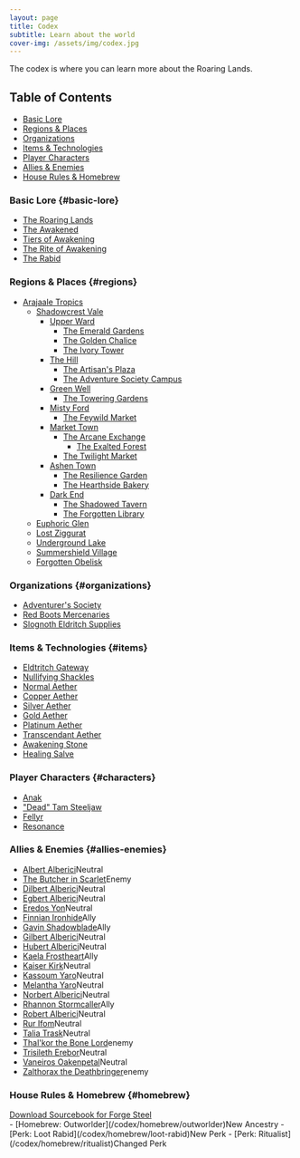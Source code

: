 ```yaml
---
layout: page
title: Codex
subtitle: Learn about the world
cover-img: /assets/img/codex.jpg
---
```


The codex is where you can learn more about the Roaring Lands.

## Table of Contents
- [Basic Lore](#basic-lore)
- [Regions & Places](#regions)
- [Organizations](#organizations)
- [Items & Technologies](#items)
- [Player Characters](#characters)
- [Allies & Enemies](#allies-enemies)
- [House Rules & Homebrew](#homebrew)

### Basic Lore {#basic-lore}
- [The Roaring Lands](/codex/the-roaring-lands)
- [The Awakened](/codex/the-awakened)
- [Tiers of Awakening](/codex/tiers-of-awakening)
- [The Rite of Awakening](/codex/the-rite-of-awakening)
- [The Rabid](/codex/the-rabid)

### Regions & Places {#regions}
- [Arajaale Tropics](/codex/regions/arajaale-tropics)
    - [Shadowcrest Vale](/codex/regions/shadowcrest-vale)
        - [Upper Ward](/codex/regions/upper-ward)
            - <span class="redacted" markdown="1">[The Emerald Gardens](/codex/regions/the-emerald-gardens)</span>
            - <span class="redacted" markdown="1">[The Golden Chalice](/codex/regions/the-golden-chalice)</span>
            - <span class="redacted" markdown="1">[The Ivory Tower](/codex/regions/the-ivory-tower)</span>
        - [The Hill](/codex/regions/the-hill)
            - <span class="redacted" markdown="1">[The Artisan's Plaza](/codex/regions/the-artisans-plaza)</span>
            - [The Adventure Society Campus](/codex/regions/adventure-society-campus)
        - [Green Well](/codex/regions/green-well)
            - [The Towering Gardens](/codex/regions/the-towering-gardens)
        - [Misty Ford](/codex/regions/misty-ford)
            - <span class="redacted" markdown="1">[The Feywild Market](/codex/regions/the-feywild-market)</span>
        - [Market Town](/codex/regions/market-town)
            - [The Arcane Exchange](/codex/regions/the-arcane-exchange)
                - [The Exalted Forest](/codex/regions/the-exalted-forest)
            - <span class="redacted" markdown="1">[The Twilight Market](/codex/regions/the-twilight-market)</span>
        - [Ashen Town](/codex/regions/ashen-town)
            - <span class="redacted" markdown="1">[The Resilience Garden](/codex/regions/the-resilience-garden)</span>
            - <span class="redacted" markdown="1">[The Hearthside Bakery](/codex/regions/the-hearthside-bakery)</span>
        - [Dark End](/codex/regions/dark-end)
            - <span class="redacted" markdown="1">[The Shadowed Tavern](/codex/regions/the-shadowed-tavern)</span>
            - <span class="redacted" markdown="1">[The Forgotten Library](/codex/regions/the-forgotten-library)</span>
    - <span class="redacted" markdown="1">[Euphoric Glen](/codex/regions/euphoric-glen)</span>
    - <span class="redacted" markdown="1">[Lost Ziggurat](/codex/regions/lost-ziggurat)</span>
    - <span class="redacted" markdown="1">[Underground Lake](/codex/regions/underground-lake)</span>
    - <span class="redacted" markdown="1">[Summershield Village](/codex/regions/summershield-village)</span>
    - <span class="redacted" markdown="1">[Forgotten Obelisk](/codex/regions/forgotten-obelisk)</span>

### Organizations {#organizations}
- [Adventurer's Society](/codex/organizations/adventurers-society)
- [Red Boots Mercenaries](/codex/organizations/red-boots)
- <span class="redacted" markdown="1">[Slognoth Eldritch Supplies](/codex/organizations/slognoth-eldritch-supplies)</span>

### Items & Technologies {#items}
- <span class="redacted" markdown="1">[Eldtritch Gateway](/codex/items/eldritch-gateway)</span>
- <span class="redacted" markdown="1">[Nullifying Shackles](/codex/items/nullifying-shackles)</span>
- [Normal Aether](/codex/items/aether-normal)
- [Copper Aether](/codex/items/aether-copper)
- [Silver Aether](/codex/items/aether-silver)
- [Gold Aether](/codex/items/aether-gold)
- [Platinum Aether](/codex/items/aether-platinum)
- <span class="redacted" markdown="1">[Transcendant Aether](/codex/items/aether-transcendant)</span>
- [Awakening Stone](/codex/items/awakening-stone)
- [Healing Salve](/codex/items/healing-salve)

### Player Characters {#characters}
- [Anak](/codex/characters/anak)
- ["Dead" Tam Steeljaw](/codex/characters/dead-tam-steeljaw)
- [Fellyr](/codex/characters/fellyr)
- [Resonance](/codex/characters/resonance)

### Allies & Enemies {#allies-enemies}
- [Albert Alberici](/codex/characters/albert-alberici)<span class="status-pill pill-neutral">Neutral</span>
- [The Butcher in Scarlet](/codex/characters/butcher-in-scarlet)<span class="status-pill pill-enemy">Enemy</span>
- <span class="redacted" markdown="1">[Dilbert Alberici](/codex/characters/dilbert-alberici)</span><span class="status-pill pill-neutral">Neutral</span>
- <span class="redacted" markdown="1">[Egbert Alberici](/codex/characters/egbert-alberici)</span><span class="status-pill pill-neutral">Neutral</span>
- <span class="redacted" markdown="1">[Eredos Yon](/codex/characters/eredos-yon)</span><span class="status-pill pill-neutral">Neutral</span>
- <span class="redacted" markdown="1">[Finnian Ironhide](/codex/characters/finnian-ironhide)</span><span class="status-pill pill-ally">Ally</span>
- <span class="redacted" markdown="1">[Gavin Shadowblade](/codex/characters/gavin-shadowblade)</span><span class="status-pill pill-ally">Ally</span>
- <span class="redacted" markdown="1">[Gilbert Alberici](/codex/characters/gilbert-alberici)</span><span class="status-pill pill-neutral">Neutral</span>
- [Hubert Alberici](/codex/characters/hubert-alberici)<span class="status-pill pill-neutral">Neutral</span>
- <span class="redacted" markdown="1">[Kaela Frostheart](/codex/characters/kaela-frostheard)</span><span class="status-pill pill-ally">Ally</span>
- <span class="redacted" markdown="1">[Kaiser Kirk](/codex/characters/kaiser-kirk.md)</span><span class="status-pill pill-neutral">Neutral</span>
- [Kassoum Yaro](/codex/characters/kassoum-yaro)<span class="status-pill pill-neutral">Neutral</span>
- [Melantha Yaro](/codex/characters/melantha-yaro)<span class="status-pill pill-neutral">Neutral</span>
- <span class="redacted" markdown="1">[Norbert Alberici](/codex/characters/Norbert-alberici)</span><span class="status-pill pill-neutral">Neutral</span>
- <span class="redacted" markdown="1">[Rhannon Stormcaller](/codex/characters/rhannon-stormcaller)</span><span class="status-pill pill-ally">Ally</span>
- <span class="redacted" markdown="1">[Robert Alberici](/codex/characters/robert-alberici)</span><span class="status-pill pill-neutral">Neutral</span>
- <span class="redacted" markdown="1">[Rur Ifom](/codex/characters/rur-ifom)</span><span class="status-pill pill-neutral">Neutral</span>
- <span class="redacted" markdown="1">[Talia Trask](/codex/characters/talia-trask)</span><span class="status-pill pill-neutral">Neutral</span>
- <span class="redacted" markdown="1">[Thal'kor the Bone Lord](/codex/characters/thalkor-the-bone-lord)</span><span class="status-pill pill-enemy">enemy</span>
- <span class="redacted" markdown="1">[Trisileth Erebor](/codex/characters/trisileth-erebor)</span><span class="status-pill pill-neutral">Neutral</span>
- [Vaneiros Oakenpetal](/codex/characters/vaneiros-oakenpetal)<span class="status-pill pill-neutral">Neutral</span>
- [Zalthorax the Deathbringer](/codex/characters/zalthorax-the-deathbringer)<span class="status-pill pill-enemy">enemy</span>

### House Rules & Homebrew {#homebrew}
<div class="download-container"><a class="download-file" href="/assets/forge-steel/Roaring-Lands.drawsteel-sourcebook"><span class="download-icon"><i class="fa fa-download"></i></span><span class="download-text">Download Sourcebook for Forge Steel</span></a></div>
- [Homebrew: Outworlder](/codex/homebrew/outworlder)<span class="status-pill pill-new-rule">New Ancestry</span>
- [Perk: Loot Rabid](/codex/homebrew/loot-rabid)<span class="status-pill pill-new-rule">New Perk</span>
- [Perk: Ritualist](/codex/homebrew/ritualist)<span class="status-pill pill-changed-rule">Changed Perk</span>